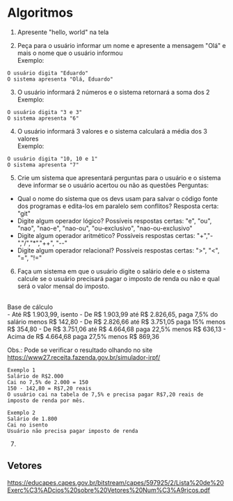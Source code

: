 # Algoritmos
1. Apresente "hello, world" na tela

2. Peça para o usuário informar um nome e apresente a mensagem "Olá" e mais o nome que o usuário informou
<br />Exemplo: 
```
O usuário digita "Eduardo"
O sistema apresenta "Olá, Eduardo"
```

3. O usuário informará 2 números e o sistema retornará a soma dos 2
<br />Exemplo:
```
O usuário digita "3 e 3"
O sistema apresenta "6"
```

4. O usuário informará 3 valores e o sistema calculará a média dos 3 valores
<br />Exemplo: 
```
O usuário digita "10, 10 e 1"
O sistema apresenta "7"
```

5. Crie um sistema que apresentará perguntas para o usuário e o sistema deve informar se o usuário acertou ou não as questões
Perguntas:
- Qual o nome do sistema que os devs usam para salvar o código fonte dos programas e edita-los em paralelo sem conflitos? Resposta certa: "git" 
- Digite algum operador lógico? Possíveis respostas certas: "e", "ou", "nao", "nao-e", "nao-ou", "ou-exclusivo", "nao-ou-exclusivo"
- Digite algum operador aritmético? Possíveis respostas certas: "+","-","/","*","++", "--"
- Digite algum operador relacional? Possíveis respostas certas: ">", "<", "=", "!="


6. Faça um sistema em que o usuário digite o salário dele e o sistema calcule se o usuário precisará pagar o imposto de renda
 ou não e qual será o valor mensal do imposto.
<br />
Base de cálculo <br />
- Até R$ 1.903,99, isento
- De R$ 1.903,99 até R$ 2.826,65,	paga 7,5% do salário	menos R$ 142,80
- De R$ 2.826,66 até R$ 3.751,05	paga 15% menos R$ 354,80
- De R$ 3.751,06 até R$ 4.664,68	paga 22,5% menos  R$ 636,13
- Acima de R$ 4.664,68 paga 27,5% menos  R$ 869,36

Obs.: Pode se verificar o resultado olhando no site https://www27.receita.fazenda.gov.br/simulador-irpf/

```
Exemplo 1
Salário de R$2.000
Cai no 7,5% de 2.000 = 150
150 - 142,80 = R$7,20 reais 
O usuário cai na tabela de 7,5% e precisa pagar R$7,20 reais de imposto de renda por mês.

Exemplo 2
Salário de 1.800
Cai no isento 
Usuário não precisa pagar imposto de renda
```

7. 


## Vetores
https://educapes.capes.gov.br/bitstream/capes/597925/2/Lista%20de%20Exerc%C3%ADcios%20sobre%20Vetores%20Num%C3%A9ricos.pdf



